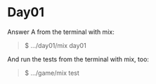 # Day01

Answer A from the terminal with mix:
> $ .../day01/mix day01

And run the tests from the terminal with mix, too:
> $ .../game/mix test
